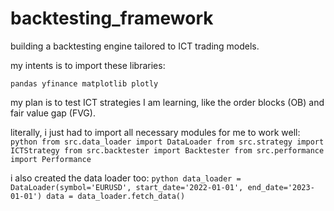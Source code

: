 # backtesting_framework
building a backtesting engine tailored to ICT trading models.

my intents is to import these libraries:

`pandas
yfinance
matplotlib
plotly`

my plan is to test ICT strategies I am learning, like the order blocks (OB) and fair value gap (FVG).

literally, i just had to import all necessary modules for me to work well:
    ```python
    from src.data_loader import DataLoader
    from src.strategy import ICTStrategy
    from src.backtester import Backtester
    from src.performance import Performance
    ```

i also created the data loader too:     ```python
    data_loader = DataLoader(symbol='EURUSD', start_date='2022-01-01', end_date='2023-01-01')
    data = data_loader.fetch_data()
    ```